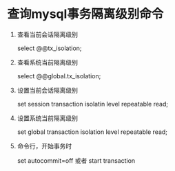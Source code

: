 # 查询mysql事务隔离级别命令

1. 查看当前会话隔离级别

   select @@tx_isolation;

2. 查看系统当前隔离级别

   select @@global.tx_isolation; 

3. 设置当前会话隔离级别

    set session transaction isolatin level repeatable read;

4. 设置系统当前隔离级别

   set global transaction isolation level repeatable read;

5. 命令行，开始事务时

   set autocommit=off 或者 start transaction
